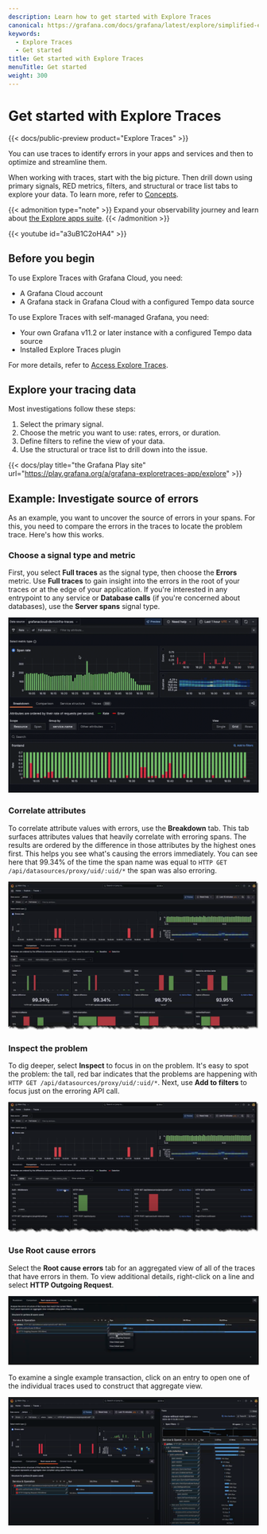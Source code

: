 ```yaml
---
description: Learn how to get started with Explore Traces
canonical: https://grafana.com/docs/grafana/latest/explore/simplified-exploration/traces/get-started/
keywords:
  - Explore Traces
  - Get started
title: Get started with Explore Traces
menuTitle: Get started
weight: 300
---
```


# Get started with Explore Traces

{{< docs/public-preview product="Explore Traces" >}}

You can use traces to identify errors in your apps and services and then to optimize and streamline them.

When working with traces, start with the big picture. Then drill down using primary signals, RED metrics, filters, and structural or trace list tabs to explore your data. To learn more, refer to [Concepts](../concepts/).

{{< admonition type="note" >}}
Expand your observability journey and learn about [the Explore apps suite](https://grafana.com/docs/grafana-cloud/visualizations/simplified-exploration/).
{{< /admonition >}}

{{< youtube id="a3uB1C2oHA4" >}}

## Before you begin

To use Explore Traces with Grafana Cloud, you need:

- A Grafana Cloud account
- A Grafana stack in Grafana Cloud with a configured Tempo data source

To use Explore Traces with self-managed Grafana, you need:

- Your own Grafana v11.2 or later instance with a configured Tempo data source
- Installed Explore Traces plugin

For more details, refer to [Access Explore Traces](../access/).

## Explore your tracing data

Most investigations follow these steps:

1. Select the primary signal.
1. Choose the metric you want to use: rates, errors, or duration.
1. Define filters to refine the view of your data.
1. Use the structural or trace list to drill down into the issue.

{{< docs/play title="the Grafana Play site" url="https://play.grafana.org/a/grafana-exploretraces-app/explore" >}}

## Example: Investigate source of errors

As an example, you want to uncover the source of errors in your spans.
For this, you need to compare the errors in the traces to locate the problem trace.
Here's how this works.

### Choose a signal type and metric

First, you select **Full traces** as the signal type, then choose the **Errors** metric.
Use **Full traces** to gain insight into the errors in the root of your traces or at the edge of your application.
If you're interested in any entrypoint to any service or **Database calls** (if you're concerned about databases), use the **Server spans** signal type.

![Select the signal type and metric type](../images/explore-traces-select-signal-errors.gif)

### Correlate attributes

To correlate attribute values with errors, use the **Breakdown** tab.
This tab surfaces attributes values that heavily correlate with erroring spans.
The results are ordered by the difference in those attributes by the highest ones first. This helps
you see what's causing the errors immediately.
You can see here that 99.34% of the time the span name was equal to `HTTP GET /api/datasources/proxy/uid/:uid/*` the span was also erroring.

![Errors are immediately visible by the large red bars](../images/explore-traces-errors-metric-flow.png)

### Inspect the problem

To dig deeper, select **Inspect** to focus in on the problem.
It's easy to spot the problem: the tall, red bar indicates that the problems are happening with  `HTTP GET /api/datasources/proxy/uid/:uid/*`.
Next, use **Add to filters** to focus just on the erroring API call.

![Add to filters to focus on the API call](../images/explore-traces-errors-add-filters-flow.png)

### Use Root cause errors

Select the **Root cause errors** tab for an aggregated view of all of the traces that have errors in them.
To view additional details, right-click on a line and select **HTTP Outgoing Request**.

![Contextual menu available in the Root cause errors tab](../images/explore-traces-errors-rcause-menu.png)

To examine a single example transaction, click on an entry to open one of the individual traces used to construct that aggregate view.

![Link to span data from Root cause errors](../images/explore-traces-errors-root-cause.png)
